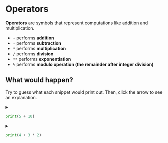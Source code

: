 # Operators

**Operators** are symbols that represent computations like addition and multiplication.

- `+` performs **addition**
- `-` performs **subtraction**
- `*` performs **multiplication**
- `/` performs **division**
- `**` performs **exponentiation**
- `%` performs **modulo operation (the remainder after integer division)**

## What would happen?

Try to guess what each snippet would print out. Then, click the arrow to see an
explanation.

<details>
<summary>

```python
print(5 + 10)
```

</summary>

It would print `15`.

First, python adds `5` and `10`, then it does the `print`.

</details>

<details>
<summary>

```python
print(4 + 3 * 2)
```

</summary>

It would print `10`.

First, python multiplies `3` and `2` and gets `6`. Then it adds `6` to `4`, then it prints the final result.

</details>